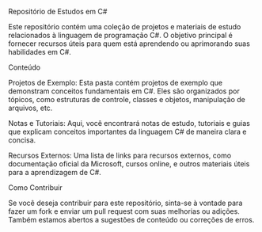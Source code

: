Repositório de Estudos em C#

Este repositório contém uma coleção de projetos e materiais de estudo relacionados à linguagem de programação C#. O objetivo principal é fornecer recursos úteis para quem está aprendendo ou aprimorando suas habilidades em C#.

Conteúdo

Projetos de Exemplo: Esta pasta contém projetos de exemplo que demonstram conceitos fundamentais em C#. Eles são organizados por tópicos, como estruturas de controle, classes e objetos, manipulação de arquivos, etc.

Notas e Tutoriais: Aqui, você encontrará notas de estudo, tutoriais e guias que explicam conceitos importantes da linguagem C# de maneira clara e concisa.

Recursos Externos: Uma lista de links para recursos externos, como documentação oficial da Microsoft, cursos online, e outros materiais úteis para a aprendizagem de C#.

Como Contribuir

Se você deseja contribuir para este repositório, sinta-se à vontade para fazer um fork e enviar um pull request com suas melhorias ou adições. Também estamos abertos a sugestões de conteúdo ou correções de erros.
